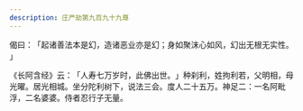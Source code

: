 ```yaml
---
description: 庄严劫第九百九十九尊
---
```


偈曰：​「起诸善法本是幻，造诸恶业亦是幻；身如聚沫心如风，幻出无根无实性。​」

《长阿含经》云：​「人寿七万岁时，此佛出世。​」种刹利，姓拘利若，父明相，母光曜。居光相城。坐分陀利树下，说法三会。度人二十五万。神足二：一名阿毗浮，二名婆婆。侍者忍行子无量。